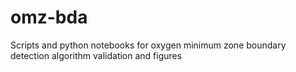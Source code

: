 # omz-bda
Scripts and python notebooks for oxygen minimum zone boundary detection algorithm validation and figures
